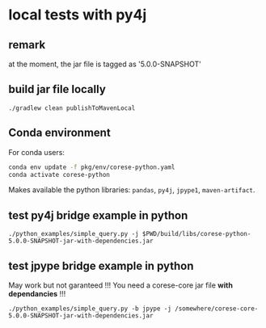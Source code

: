 # local tests with py4j

## remark

at the moment, the jar file is tagged as '5.0.0-SNAPSHOT'

## build jar file locally

```
./gradlew clean publishToMavenLocal
```

## Conda environment

For conda users:
```bash
conda env update -f pkg/env/corese-python.yaml
conda activate corese-python
```

Makes available the python libraries: `pandas`, `py4j`, `jpype1`, `maven-artifact`.

## test py4j bridge example in python

```
./python_examples/simple_query.py -j $PWD/build/libs/corese-python-5.0.0-SNAPSHOT-jar-with-dependencies.jar
```


## test jpype bridge example in python

May work but not garanteed !!! You need a corese-core jar file **with dependancies** !!!

```
./python_examples/simple_query.py -b jpype -j /somewhere/corese-core-5.0.0-SNAPSHOT-jar-with-dependencies.jar
```

#
